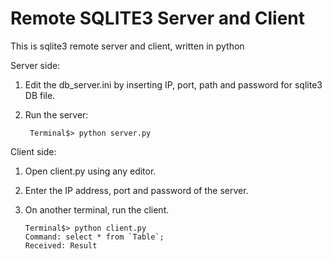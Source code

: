 # Remote SQLITE3 Server and Client
This is sqlite3 remote server and client, written in python

Server side:
  1. Edit the db_server.ini by inserting IP, port, path and password for sqlite3 DB file.
  2. Run the server:
  
     ```
      Terminal$> python server.py
     ```
     
Client side:
  1. Open client.py using any editor.
  2. Enter the IP address, port and password of the server.
  3. On another terminal, run the client.
  
     ```
     Terminal$> python client.py
     Command: select * from `Table`;
     Received: Result
     ```
